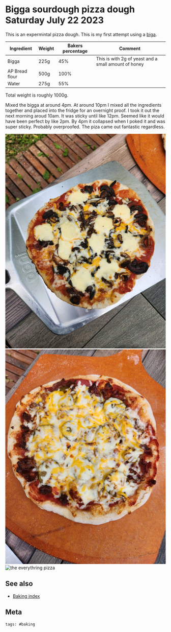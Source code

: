 # Bigga sourdough pizza dough Saturday July 22 2023

This is an expermintal pizza dough. This is my first attempt using a [biga](../250).

| Ingredient     | Weight | Bakers percentage | Comment                                              |
| -------------- | ------ | ----------------- | ---------------------------------------------------- |
| Bigga          | 225g   | 45%               | This is with 2g of yeast and a small amount of honey |
| AP Bread flour | 500g   | 100%              |                                                      |
| Water          | 275g   | 55%               |                                                      |

Total weight is roughly 1000g.

Mixed the bigga at around 4pm. At around 10pm I mixed all the ingredients together and placed into the fridge for an overnight proof. I took it out the next morning aroud 10am. It was sticky until like 12pm. Seemed like it would have been perfect by like 2pm. By 4pm it collapsed when I poked it and was super sticky. Probably overproofed. The piza came out fantastic regardless.

![neopolitan attempt](20230723_171745.jpg)
![cheeseburger and bacon](20230723_171750.jpg)
![the everythring pizza](20230723_171754.jpg)

## See also

- [Baking index](../292)

## Meta

    tags: #baking
